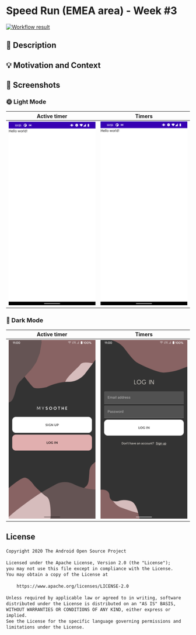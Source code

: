 # Speed Run (EMEA area) - Week #3

[![Workflow result](https://github.com/opatry/android-dev-challenge-compose-week3-EMEA/workflows/Check/badge.svg)](https://github.com/opatry/android-dev-challenge-compose-week3-EMEA/actions/workflows/Check.yaml)

## :scroll: Description

## :bulb: Motivation and Context

## :camera_flash: Screenshots

### 🌞 Light Mode
Active timer | Timers
--- | --- |
<img src="results/screenshot_1.png" width="260"> | <img src="results/screenshot_2.png" width="260">

### 🌚 Dark Mode
Active timer | Timers
--- | --- |
<img src="results/screenshot_1_dark.png" width="260"> | <img src="results/screenshot_2_dark.png" width="260">

## License
```
Copyright 2020 The Android Open Source Project

Licensed under the Apache License, Version 2.0 (the "License");
you may not use this file except in compliance with the License.
You may obtain a copy of the License at

    https://www.apache.org/licenses/LICENSE-2.0

Unless required by applicable law or agreed to in writing, software
distributed under the License is distributed on an "AS IS" BASIS,
WITHOUT WARRANTIES OR CONDITIONS OF ANY KIND, either express or implied.
See the License for the specific language governing permissions and
limitations under the License.
```
